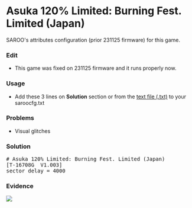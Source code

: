 # Asuka 120% Limited: Burning Fest. Limited (Japan)

SAROO's attributes configuration (prior 231125 firmware) for this game.

### Edit

- This game was fixed on 231125 firmware and it runs properly now.

### Usage

- Add these 3 lines on **Solution** section or from the [text file (.txt)](./config.txt) to your saroocfg.txt

### Problems

- Visual glitches

### Solution

<pre># Asuka 120% Limited: Burning Fest. Limited (Japan)
[T-16708G  V1.003]
sector_delay = 4000</pre>

### Evidence

[![](https://img.youtube.com/vi/WObkgZn-iJ4/0.jpg)](https://www.youtube.com/watch?v=WObkgZn-iJ4)
